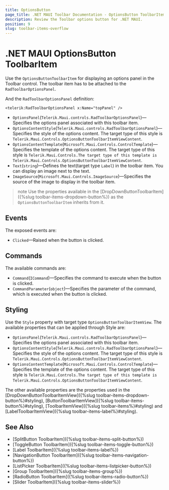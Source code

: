 ```yaml
---
title: OptionsButton
page_title: .NET MAUI Toolbar Documentation - OptionsButton ToolbarItem
description: Review the Toolbar options button for .NET MAUI.
position: 9
slug: toolbar-items-overflow
---
```


# .NET MAUI OptionsButton ToolbarItem

Use the `OptionsButtonToolbarItem` for displaying an options panel in the Toolbar control. The toolbar item has to be attached to the `RadToolbarOptionsPanel`.

<snippet id='toolbar-optionspanel-item'/>

And the `RadToolbarOptionsPanel` definition:

```XAML
<telerik:RadToolbarOptionsPanel x:Name="topPanel" />
```

* `OptionsPanel`(`Telerik.Maui.controls.RadToolbarOptionsPanel`)&mdash;Specifies the options panel associated with this toolbar item.
* `OptionsContentStyle`(`Telerik.Maui.controls.RadToolbarOptionsPanel`)&mdash;Specifies the style of the options content. The target type of this style is `Telerik.Maui.Controls.OptionsButtonToolbarItemViewContent`.
* `OptionsContentTemplate`(`Microsoft.Maui.Controls.ControlTemplate`)&mdash;Specifies the template of the options content. The target type of this style is `Telerik.Maui.Controls.The target type of this template is Telerik.Maui.Controls.OptionsButtonToolbarItemViewContent`.
* `Text`(`string`)&mdash;Defines the text(target type `Label`) in the toolbar item. You can display an image next to the text.
* `ImageSource`(`Microsoft.Maui.Controls.ImageSource`)&mdash;Specifies the source of the image to display in the toolbar item.

>note Use the properties available in the [DropDownButtonToolbarItem]({%slug toolbar-items-dropdown-button%}) as the `OptionsButtonToolbarItem` inherits from it. 

## Events

The exposed events are:

* `Clicked`&mdash;Raised when the button is clicked.

## Commands

The available commands are:

* `Command`(`ICommand`)&mdash;Specifies the command to execute when the button is clicked.
* `CommandParameter`(`object`)&mdash;Specifies the parameter of the command, which is executed when the button is clicked.

## Styling

Use the `Style` property with target type `OptionsButtonToolbarItemView`. The available properties that can be applied through Style are: 

* `OptionsPanel`(`Telerik.Maui.controls.RadToolbarOptionsPanel`)&mdash;Specifies the options panel associated with this toolbar item.
* `OptionsContentStyle`(`Telerik.Maui.controls.RadToolbarOptionsPanel`)&mdash;Specifies the style of the options content. The target type of this style is `Telerik.Maui.Controls.OptionsButtonToolbarItemViewContent`.
* `OptionsContentTemplate`(`Microsoft.Maui.Controls.ControlTemplate`)&mdash;Specifies the template of the options content. The target type of this style is `Telerik.Maui.Controls.The target type of this template is Telerik.Maui.Controls.OptionsButtonToolbarItemViewContent`.

The other available properties are the properties used in the [DropDownButtonToolbarItemView]({%slug toolbar-items-dropdown-button%}#styling), [ButtonToolbarItemView]({%slug toolbar-items-button%}#styling), [ToolbarItemView]({%slug toolbar-items%}#styling) and [LabelToolbarItemView]({%slug toolbar-items-label%}#styling).

## See Also

- [SplitButton ToolbarItem]({%slug toolbar-items-split-button%})
- [ToggleButton ToolbarItem]({%slug toolbar-items-toggle-button%})
- [Label ToolbarItem]({%slug toolbar-items-label%})
- [NavigationButton ToolbarItem]({%slug toolbar-items-navigation-button%})
- [ListPicker ToolbarItem]({%slug toolbar-items-listpicker-button%})
- [Group ToolbarItem]({%slug toolbar-items-group%})
- [RadioButton ToolbarItem]({%slug toolbar-items-radio-button%})
- [Slider ToolbarItem]({%slug toolbar-items-slider%})